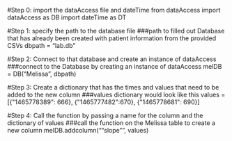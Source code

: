 #Step 0: import the dataAccess file and dateTime
from dataAccess import dataAccess as DB
import dateTime as DT

#Step 1: specify the path to the database file 
###path to filled out Database that has already been created with patient information from the provided CSVs
dbpath = “lab.db”

#Step 2: Connect to that database and create an instance of dataAccess
###connect to the Database by creating an instance of dataAccess
melDB = DB(“Melissa”, dbpath)

#Step 3: Create a dictionary that has the times and values that need to be added to the new column
###values dictionary would look like this
values = [{"1465778389": 666}, {"1465777482":670}, {"1465778681": 690}]

#Step 4: Call the function by passing a name for the column and the dictionary of values
###call the function on the Melissa table to create a new column
melDB.addcolumn(““slope””, values) 

